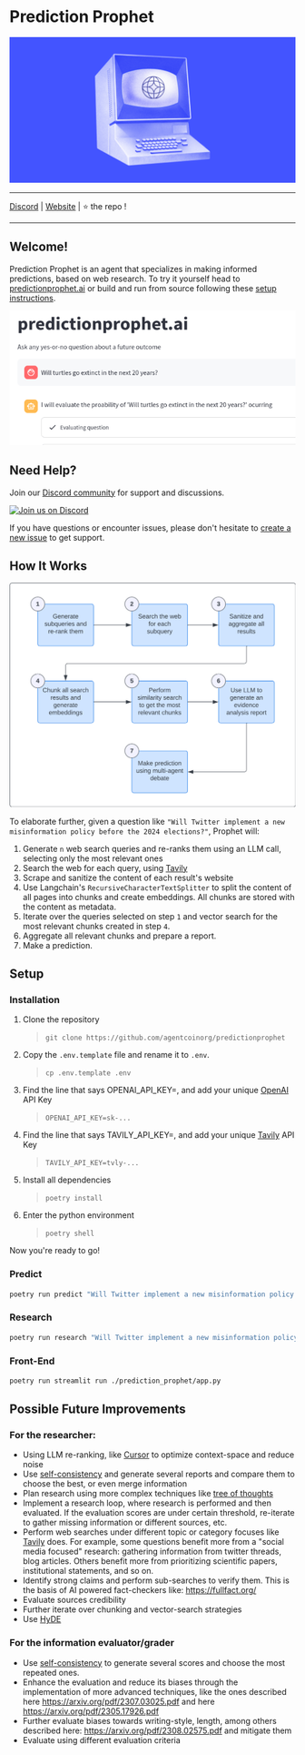 # Prediction Prophet
![](./docs/imgs/banner.png)

---

[Discord](https://discord.gg/k7UCsH3ps9) | [Website](https://predictionprophet.ai) | :star: the repo !  

---

## Welcome!

Prediction Prophet is an agent that specializes in making informed predictions, based on web research. To try it yourself head to [predictionprophet.ai](https://predictionprophet.ai) or build and run from source following these [setup instructions](#setup).

![](./docs/imgs/predictionprophet-app.png)

## Need Help?

Join our [Discord community](https://discord.gg/k7UCsH3ps9) for support and discussions.

[![Join us on Discord](https://invidget.switchblade.xyz/k7UCsH3ps9)](https://discord.com/invite/k7UCsH3ps9)

If you have questions or encounter issues, please don't hesitate to [create a new issue](https://github.com/agentcoinorg/predictionprophet/issues/new) to get support.


## How It Works
![](./docs/imgs/diagram.png)

To elaborate further, given a question like `"Will Twitter implement a new misinformation policy before the 2024 elections?"`, Prophet will:  

1. Generate `n` web search queries and re-ranks them using an LLM call, selecting only the most relevant ones
2. Search the web for each query, using [Tavily](https://tavily.com/)
3. Scrape and sanitize the content of each result's website
4. Use Langchain's `RecursiveCharacterTextSplitter` to split the content of all pages into chunks and create embeddings. All chunks are stored with the content as metadata.
5. Iterate over the queries selected on step `1` and vector search for the most relevant chunks created in step `4`.
6. Aggregate all relevant chunks and prepare a report.
7. Make a prediction.

## Setup

### Installation

1. Clone the repository 
    > `git clone https://github.com/agentcoinorg/predictionprophet`
2. Copy the `.env.template` file and rename it to `.env`.  
    > `cp .env.template .env`
3. Find the line that says OPENAI_API_KEY=, and add your unique [OpenAI](https://openai.com/) API Key  
    > `OPENAI_API_KEY=sk-...`
4. Find the line that says TAVILY_API_KEY=, and add your unique [Tavily](https://tavily.com/) API Key  
    > `TAVILY_API_KEY=tvly-...`
5. Install all dependencies
    > `poetry install`
6. Enter the python environment
    > `poetry shell`

Now you're ready to go!

### Predict

```bash
poetry run predict "Will Twitter implement a new misinformation policy before the 2024 elections?"
```

### Research

```bash
poetry run research "Will Twitter implement a new misinformation policy before the 2024 elections?"
```

### Front-End

```bash
poetry run streamlit run ./prediction_prophet/app.py
```

## Possible Future Improvements

### For the researcher:

- Using LLM re-ranking, like [Cursor](https://twitter.com/amanrsanger/status/1732145826963828997?s=03) to optimize context-space and reduce noise
- Use [self-consistency](https://www.promptingguide.ai/techniques/consistency) and generate several reports and compare them to choose the best, or even merge information
- Plan research using more complex techniques like [tree of thoughts](https://arxiv.org/abs/2305.10601)
- Implement a research loop, where research is performed and then evaluated. If the evaluation scores are under certain threshold, re-iterate to gather missing information or different sources, etc.
- Perform web searches under different topic or category focuses like [Tavily](https://app.tavily.com/home) does. For example, some questions benefit more from a "social media focused" research: gathering information from twitter threads, blog articles. Others benefit more from prioritizing scientific papers, institutional statements, and so on.
- Identify strong claims and perform sub-searches to verify them. This is the basis of AI powered fact-checkers like: https://fullfact.org/
- Evaluate sources credibility
- Further iterate over chunking and vector-search strategies
- Use [HyDE](https://medium.com/@juanc.olamendy/revolutionizing-retrieval-the-mastering-hypothetical-document-embeddings-hyde-b1fc06b9a6cc)

### For the information evaluator/grader

- Use [self-consistency](https://www.promptingguide.ai/techniques/consistency) to generate several scores and choose the most repeated ones.
- Enhance the evaluation and reduce its biases through the implementation of more advanced techniques, like the ones described here https://arxiv.org/pdf/2307.03025.pdf and here https://arxiv.org/pdf/2305.17926.pdf
- Further evaluate biases towards writing-style, length, among others described here: https://arxiv.org/pdf/2308.02575.pdf and mitigate them
- Evaluate using different evaluation criteria
